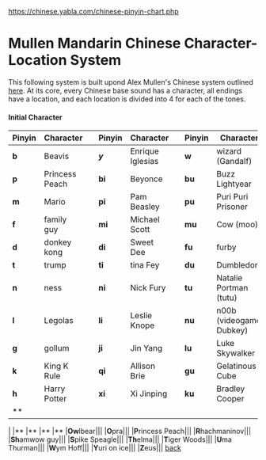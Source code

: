 https://chinese.yabla.com/chinese-pinyin-chart.php

# Mullen Mandarin Chinese Character-Location System 

This following system is built upond Alex Mullen's Chinese system outlined [here](https://mullenmemory.com/memory-palace/chinese-system-part-2). At its core, 
every Chinese base sound has a character, all endings have a location, and each location is divided into 4 for each of the tones.

#### Initial Character 

| Pinyin | Character | | Pinyin | Character |  | Pinyin | Character | 
|  -------|--------|-----|------|-------|------|------|------|
| **b** | Beavis  |          | ***y*** | Enrique Iglesias |  | **w** | wizard (Gandalf) |
| **p** | Princess Peach |   | **bi**| Beyonce|  | **bu**| Buzz Lightyear |
| **m** | Mario  | | **pi** | Pam Beasley | | **pu** | Puri Puri Prisoner|
| **f**| family guy | | **mi** | Michael Scott | | **mu** | Cow (moo)|
|**d** | donkey kong | | **di**| Sweet Dee | | **fu** | furby|
|**t** | trump | | **ti** | tina Fey | | **du** | Dumbledore |
|**n** | ness | | **ni** | Nick Fury | | **tu** | Natalie Portman (tutu)|
|**l** | Legolas | | **li** | Leslie Knope | | **nu** | n00b (videogame Dubkey)|
|**g** | gollum | | **ji** | Jin Yang | | **lu** | Luke Skywalker
|**k** | King K Rule | | **qi** | Allison Brie | | **gu** | Gelatinous Cube |
|**h** | Harry Potter| | **xi** | Xi Jinping | | **ku** | Bradley Cooper |
|**
|
|**
|**
|**
|**
|**Ow**lbear|||
|**O**pra|||
|**P**rincess Peach|||
|**R**hachmaninov|||
|**Sh**amwow guy|||
|**S**pike Speagle|||
|**Th**elma|||
|**T**iger Woods|||
|**U**ma Thurman|||
|**W**ym Hoff|||
|**Y**uri on ice|||
|**Z**eus|||
[back](./Misc/Memory.html)
